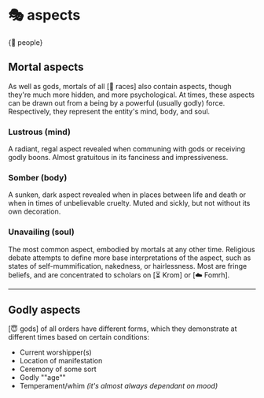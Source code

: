 # 🎭 aspects

{👤 people}

## **Mortal aspects**

As well as gods, mortals of all [🧑 races] also contain aspects, though they're much more hidden, and more psychological. At times, these aspects can be drawn out from a being by a powerful (usually godly) force. Respectively, they represent the entity's mind, body, and soul.

### **Lustrous (mind)**

A radiant, regal aspect revealed when communing with gods or receiving godly boons. Almost gratuitous in its fanciness and impressiveness.

### **Somber (body)**

A sunken, dark aspect revealed when in places between life and death or when in times of unbelievable cruelty. Muted and sickly, but not without its own decoration.

### **Unavailing (soul)**
The most common aspect, embodied by mortals at any other time. Religious debate attempts to define more base interpretations of the aspect, such as states of self-mummification, nakedness, or hairlessness. Most are fringe beliefs, and are concentrated to scholars on [⏳ Krom] or [☁️ Fomrh].

---

## **Godly aspects**

[😇 gods] of all orders have different forms, which they demonstrate at different times based on certain conditions:
- Current worshipper(s)
- Location of manifestation
- Ceremony of some sort
- Godly ""age""
- Temperament/whim *(it's almost always dependant on mood)*
